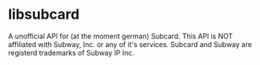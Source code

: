 libsubcard
===========

A unofficial API for (at the moment german) Subcard.
This API is NOT affiliated with Subway, Inc. or any of it's services. Subcard and Subway are registerd trademarks of Subway IP Inc.
